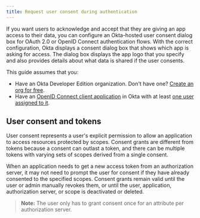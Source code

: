```yaml
---
title: Request user consent during authentication
---
```


<ApiLifecycle access="ea" />

If you want users to acknowledge and accept that they are giving an app access to their data, you can configure an Okta-hosted user consent dialog box for OAuth 2.0 or OpenID Connect authentication flows. With the correct configuration, Okta displays a consent dialog box that shows which app is asking for access. The dialog box displays the app logo that you specify and also provides details about what data is shared if the user consents.

This guide assumes that you:

* Have an Okta Developer Edition organization. Don't have one? [Create an org for free](https://developer.okta.com/signup).
* Have an [OpenID Connect client application](https://help.okta.com/en/prod/okta_help_CSH.htm#ext_Apps_App_Integration_Wizard-oidc) in Okta with at least [one user assigned to it](https://help.okta.com/en/prod/okta_help_CSH.htm#ext-assign-apps).

## User consent and tokens

User consent represents a user's explicit permission to allow an application to access resources protected by scopes. Consent grants are different from tokens because a consent can outlast a token, and there can be multiple tokens with varying sets of scopes derived from a single consent.

When an application needs to get a new access token from an authorization server, it may not need to prompt the user for consent if they have already consented to the specified scopes. Consent grants remain valid until the user or admin manually revokes them, or until the user, application, authorization server, or scope is deactivated or deleted.

> **Note:** The user only has to grant consent once for an attribute per authorization server.

<NextSectionLink/>
